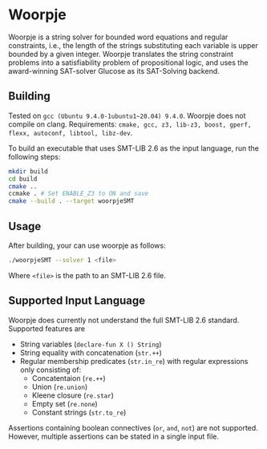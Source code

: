 # Woorpje

Woorpje is a string solver for bounded word equations and regular constraints, i.e., the length of the strings substituting each variable is upper bounded by a given integer. Woorpje translates the string constraint problems into a satisfiability problem of propositional logic, and uses the award-winning SAT-solver Glucose as its SAT-Solving backend.

## Building

Tested on `gcc (Ubuntu 9.4.0-1ubuntu1~20.04) 9.4.0`.
Woorpje does not compile on clang.
Requirements: `cmake, gcc, z3, lib-z3, boost, gperf, flexx, autoconf, libtool, libz-dev`.

To build an executable that uses  SMT-LIB 2.6 as the input language, run the following steps:

```sh
mkdir build
cd build
cmake ..
ccmake . # Set ENABLE_Z3 to ON and save
cmake --build . --target woorpjeSMT
```

## Usage

After building, your can use woorpje as follows:

```sh
./woorpjeSMT --solver 1 <file>
```

Where `<file>` is the path to an SMT-LIB 2.6 file.

## Supported Input Language

Woorpje does currently not understand the full SMT-LIB 2.6 standard.
Supported features are

- String variables (`declare-fun X () String`)
- String equality with concatenation (`str.++`)
- Regular membership predicates (`str.in_re`) with regular expressions only consisting of:
  - Concatentaion (`re.++`)
  - Union (`re.union`)
  - Kleene closure (`re.star`)
  - Empty set (`re.none`)
  - Constant strings (`str.to_re`)

Assertions containing boolean connectives (`or`, `and`, `not`) are not supported.
However, multiple assertions can be stated in a single input file.

